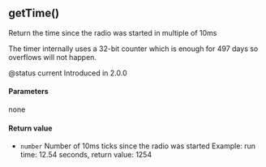 <!-- This file was generated by the script. Do not edit it, any changes will be lost! -->

## getTime()



Return the time since the radio was started in multiple of 10ms

The timer internally uses a 32-bit counter which is enough for 497 days so
overflows will not happen.

@status current Introduced in 2.0.0


#### Parameters

none

#### Return value

* `number` Number of 10ms ticks since the radio was started Example:
run time: 12.54 seconds, return value: 1254



